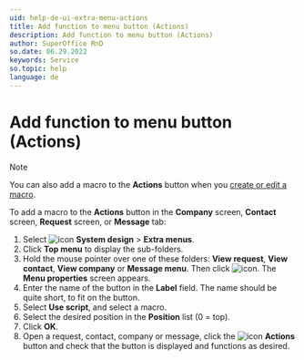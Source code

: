 ```yaml
---
uid: help-de-ui-extra-menu-actions
title: Add function to menu button (Actions)
description: Add function to menu button (Actions)
author: SuperOffice RnD
so.date: 06.29.2022
keywords: Service
so.topic: help
language: de
---
```


# Add function to menu button (Actions)

> [!NOTE]
> You can also add a macro to the **Actions** button when you [create or edit a macro][1].

To add a macro to the **Actions** button in the **Company** screen, **Contact** screen, **Request** screen, or **Message** tab:

1. Select ![icon][img3] **System design** > **Extra menus**.
2. Click **Top menu** to display the sub-folders.
3. Hold the mouse pointer over one of these folders: **View request**, **View contact**, **View company** or **Message menu**. Then click ![icon][img1]. The **Menu properties** screen appears.
4. Enter the name of the button in the **Label** field. The name should be quite short, to fit on the button.
5. Select **Use script**, and select a macro.
6. Select the desired position in the **Position** list (0 = top).
7. Click **OK**.
8. Open a request, contact, company or message, click the ![icon][img2] **Actions** button and check that the button is displayed and functions as desired.

<!-- Referenced links -->
[1]: ../../../../automation/crmscript/learn/create-macro.md

<!-- Referenced images -->
[img1]: ../../../../../media/icons/btn-add.png
[img2]: ../../../../../media/icons/btn-menu.png
[img3]: ../../../../../media/icons/settings-small.png

